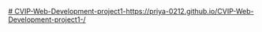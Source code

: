 [# CVIP-Web-Development-project1-](https://priya-0212.github.io/CVIP-Web-Development-project1-/)https://priya-0212.github.io/CVIP-Web-Development-project1-/
